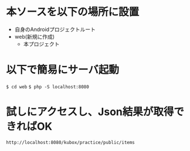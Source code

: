 # 本ソースを以下の場所に設置

- 自身のAndroidプロジェクトルート
- web(新規に作成)
  - 本プロジェクト

# 以下で簡易にサーバ起動

`$ cd web`
`$ php -S localhost:8080`

# 試しにアクセスし、Json結果が取得できればOK

`http://localhost:8080/kubox/practice/public/items`
